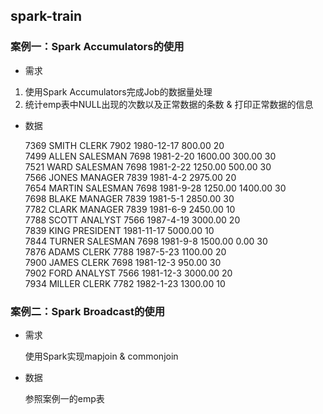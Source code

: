 ## spark-train
### 案例一：Spark Accumulators的使用

* 需求

1. 使用Spark Accumulators完成Job的数据量处理
2. 统计emp表中NULL出现的次数以及正常数据的条数 & 打印正常数据的信息

* 数据

  7369	SMITH	CLERK	7902	1980-12-17	800.00		20</br>
  7499	ALLEN	SALESMAN	7698	1981-2-20	1600.00	300.00	30</br>
  7521	WARD	SALESMAN	7698	1981-2-22	1250.00	500.00	30</br>
  7566	JONES	MANAGER	7839	1981-4-2	2975.00		20</br>
  7654	MARTIN	SALESMAN	7698	1981-9-28	1250.00	1400.00	30</br>
  7698	BLAKE	MANAGER	7839	1981-5-1	2850.00		30</br>
  7782	CLARK	MANAGER	7839	1981-6-9	2450.00		10</br>
  7788	SCOTT	ANALYST	7566	1987-4-19	3000.00		20</br>
  7839	KING	PRESIDENT		1981-11-17	5000.00		10</br>
  7844	TURNER	SALESMAN	7698	1981-9-8	1500.00	0.00	30</br>
  7876	ADAMS	CLERK	7788	1987-5-23	1100.00		20</br>
  7900	JAMES	CLERK	7698	1981-12-3	950.00		30</br>
  7902	FORD	ANALYST	7566	1981-12-3	3000.00		20</br>
  7934	MILLER	CLERK	7782	1982-1-23	1300.00		10</br>

### 案例二：Spark Broadcast的使用

* 需求

  使用Spark实现mapjoin & commonjoin

* 数据

  参照案例一的emp表
